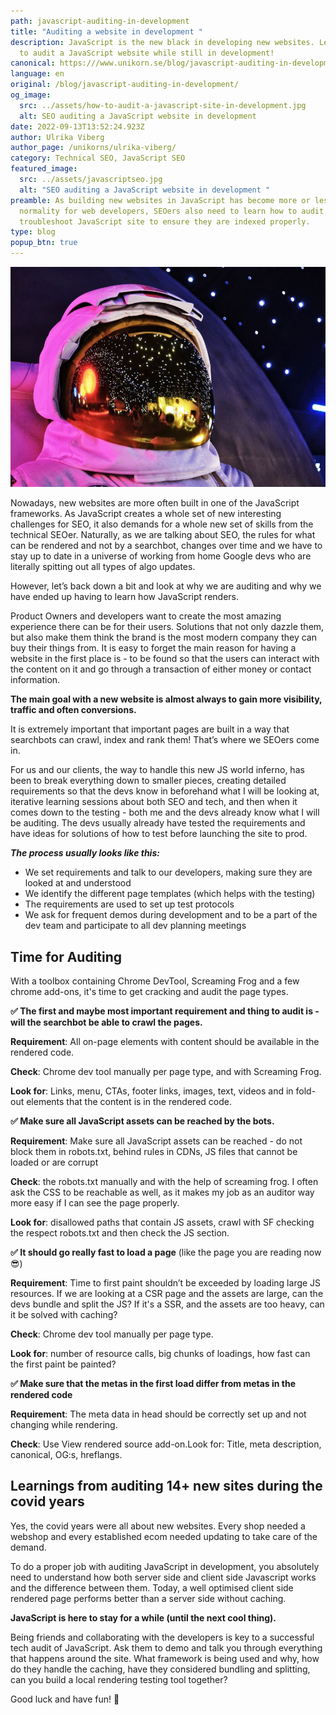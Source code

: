 ```yaml
---
path: javascript-auditing-in-development
title: "Auditing a website in development "
description: JavaScript is the new black in developing new websites. Learn how
  to audit a JavaScript website while still in development!
canonical: https:///www.unikorn.se/blog/javascript-auditing-in-development
language: en
original: /blog/javascript-auditing-in-development/
og_image:
  src: ../assets/how-to-audit-a-javascript-site-in-development.jpg
  alt: SEO auditing a JavaScript website in development
date: 2022-09-13T13:52:24.923Z
author: Ulrika Viberg
author_page: /unikorns/ulrika-viberg/
category: Technical SEO, JavaScript SEO
featured_image:
  src: ../assets/javascriptseo.jpg
  alt: "SEO auditing a JavaScript website in development "
preamble: As building new websites in JavaScript has become more or less a
  normality for web developers, SEOers also need to learn how to audit and
  troubleshoot JavaScript site to ensure they are indexed properly.
type: blog
popup_btn: true
---
```

![JavaScript SEO is not Rocket Science](../assets/javanaut.jpg)

Nowadays, new websites are more often built in one of the JavaScript frameworks. As JavaScript creates a whole set of new interesting challenges for SEO, it also demands for a whole new set of skills from the technical SEOer. Naturally, as we are talking about SEO, the rules for what can be rendered and not by a searchbot, changes over time and we have to stay up to date in a universe of working from home Google devs who are literally spitting out all types of algo updates.

However, let’s back down a bit and look at why we are auditing and why we have ended up having to learn how JavaScript renders.

Product Owners and developers want to create the most amazing experience there can be for their users. Solutions that not only dazzle them, but also make them think the brand is the most modern company they can buy their things from. It is easy to forget the main reason for having a website in the first place is - to be found so that the users can interact with the content on it and go through a transaction of either money or contact information.

**The main goal with a new website is almost always to gain more visibility, traffic and often conversions.**

It is extremely important that important pages are built in a way that searchbots can crawl, index and rank them! That’s where we SEOers come in.

For us and our clients, the way to handle this new JS world inferno, has been to break everything down to smaller pieces, creating detailed requirements so that the devs know in beforehand what I will be looking at, iterative learning sessions about both SEO and tech, and then when it comes down to the testing - both me and the devs already know what I will be auditing. The devs usually already have tested the requirements and have ideas for solutions of how to test before launching the site to prod.

***The process usually looks like this:***

* We set requirements and talk to our developers, making sure they are looked at and understood
* We identify the different page templates (which helps with the testing)
* The requirements are used to set up test protocols
* We ask for frequent demos during development and to be a part of the dev team and participate to all dev planning meetings

## Time for Auditing

W﻿ith a toolbox containing Chrome DevTool, Screaming Frog and a few chrome add-ons, it's time to get cracking and audit the page types. 



**✅ The first and maybe most important requirement and thing to audit is - will the searchbot be able to crawl the pages.** 

**Requirement**: All on-page elements with content should be available in the rendered code.

**Check**: Chrome dev tool manually per page type, and with Screaming Frog.

**Look for**: Links, menu, CTAs, footer links, images, text, videos and in fold-out elements that the content is in the rendered code.



**✅ Make sure all JavaScript assets can be reached by the bots.**

**Requirement**: Make sure all JavaScript assets can be reached - do not block them in robots.txt, behind rules in CDNs, JS files that cannot be loaded or are corrupt

**Check**: the robots.txt manually and with the help of screaming frog. I often ask the CSS to be reachable as well, as it makes my job as an auditor way more easy if I can see the page properly.

**Look for**: disallowed paths that contain JS assets, crawl with SF checking the respect robots.txt and then check the JS section.



**✅ It should go really fast to load a page** (like the page you are reading now 😎)

**Requirement**: Time to first paint shouldn’t be exceeded by loading large JS resources. If we are looking at a CSR page and the assets are large, can the devs bundle and split the JS? If it's a SSR, and the assets are too heavy, can it be solved with caching?

**Check**: Chrome dev tool manually per page type.

**Look for**: number of resource calls, big chunks of loadings, how fast can the first paint be painted?



**✅ Make sure that the metas in the first load differ from metas in the rendered code**

**Requirement**: The meta data in head should be correctly set up and not changing while rendering.

**Check**: Use View rendered source add-on.Look for: Title, meta description, canonical, OG:s, hreflangs.



## Learnings from auditing 14+ new sites during the covid years

Yes, the covid years were all about new websites. Every shop needed a webshop and every established ecom needed updating to take care of the demand.

To do a proper job with auditing JavaScript in development, you absolutely need to understand how both server side and client side Javascript works and the difference between them. Today, a well optimised client side rendered page performs better than a server side without caching.

**JavaScript is here to stay for a while (until the next cool thing).**

Being friends and collaborating with the developers is key to a successful tech audit of JavaScript. Ask them to demo and talk you through everything that happens around the site. What framework is being used and why, how do they handle the caching, have they considered bundling and splitting, can you build a local rendering testing tool together?

Good luck and have fun! 🦄